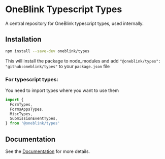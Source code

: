 # OneBlink Typescript Types

A central repository for OneBlink typescript types, used internally.

## Installation

```sh
npm install --save-dev oneblink/types
```

This will install the package to node_modules and add `"@oneblink/types": "github:oneblink/types"` to your `package.json` file

### For typescript types:

You need to import types where you want to use them

```ts
import {
  FormTypes,
  FormsAppsTypes,
  MiscTypes,
  SubmissionEventTypes,
} from '@oneblink/types'
```

## Documentation

See the [Documentation](https://oneblink.github.io/sdk-node-js/modules/types.html) for more details.
